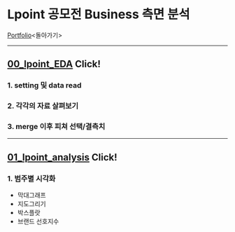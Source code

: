 # Lpoint 공모전 Business 측면 분석                                             
[Portfolio][p]<돌아가기>

[p]:https://github.com/meucham11/Portfolio


----
## [00_lpoint_EDA][eda]  Click!

[eda]: https://github.com/meucham11/Python3/blob/master/Project/lpoint/00_lpoint_EDA.ipynb "EDA"
### 1. setting 및 data read
### 2. 각각의 자료 살펴보기
### 3. merge 이후 피쳐 선택/결측치 


----
## [01_lpoint_analysis][analysis]   Click!

[analysis]:https://github.com/meucham11/Python3/blob/master/Project/lpoint/01_lpoint_analysis.ipynb


### 1. 범주별 시각화
 - 막대그래프
 - 지도그리기
 - 박스플랏
 - 브랜드 선호지수

